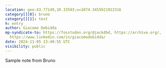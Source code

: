 ```yaml
---
location: geo:43.77149,10.33503;u=1074.3455021922316
category[][0]: bruno
category[][1]: test
h: entry
author: Giacomo Debidda
mp-syndicate-to: https://fosstodon.org/@jackdbd, https://archive.org/,
  https://www.linkedin.com/in/giacomodebidda/
date: 2024-11-05 13:49:55 UTC
visibility: public
---
```


Sample note from Bruno